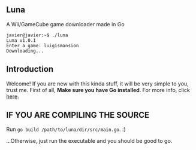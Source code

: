 ## Luna
A Wii/GameCube game downloader made in Go

```
javier@javier:~$ ./luna
Luna v1.0.1
Enter a game: luigismansion 
Downloading...
```

## Introduction

Welcome! If you are new with this kinda stuff, it will be very simple to you, trust me.
First of all, **Make sure you have Go installed**. 
For more info, click [here](https://golang.org/dl/).

**IF YOU ARE COMPILING THE SOURCE**
---
Run `go build /path/to/luna/dir/src/main.go`. :) 

...Otherwise, just run the executable and you should be good to go.
